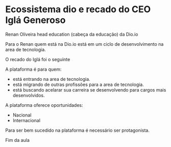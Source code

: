 # Ecossistema dio e recado do CEO Iglá Generoso

Renan Oliveira head education (cabeça da educação) da Dio.io 

Para o Renan quem está na Dio.io está em um ciclo de desenvolvimento na area de tecnologia.

O recado do Iglá foi o seguinte

A plataforma é para quem:

- está entrando na area de tecnologia.    
- está migrando de outras profissões para a area de tecnologia.  
- está buscando acelarar sua carreira se desenvolvendo para cargos mais desenvolvidos.  

A plataforma oferece oportunidades:  
- Nacional  
- Internacional

Para ser bem sucedido na plataforma é necessário ser protagonista.

Fim da aula
